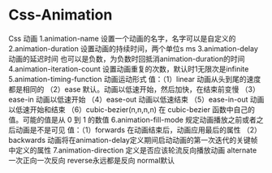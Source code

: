 # Css-Animation
Css 动画
1.animation-name 设置一个动画的名字，名字可以是自定义的
2.animation-duration 设置动画的持续时间，两个单位s  ms
3.animation-delay  动画的延迟时间  也可以是负数，为负数时回抵消animation-duration的时间
4.animation-iteration-count  设置动画重复的次数，默认时1无限次是infinite
5.animation-timing-function 动画运动形式
值：（1）linear 动画从头到尾的速度都是相同的
（2）ease 默认。动画以低速开始，然后加快，在结束前变慢
（3）ease-in  动画以低速开始
（4）ease-out  动画以低速结束
（5）ease-in-out 动画以低速开始和结束
（6）cubic-bezier(n,n,n,n) 在 cubic-bezier 函数中自己的值。可能的值是从 0 到 1 的数值
6.animation-fill-mode  规定动画播放之前或者之后动画是不是可见
值：（1）forwards 在动画结束后，动画应用最后的属性
（2）backwards 动画将在animation-delay定义期间启动动画的第一次迭代的关键帧中定义的属性
7.animation-direction 定义是否应该轮流反向播放动画   alternate 一次正向一次反向 reverse永远都是反向  normal默认